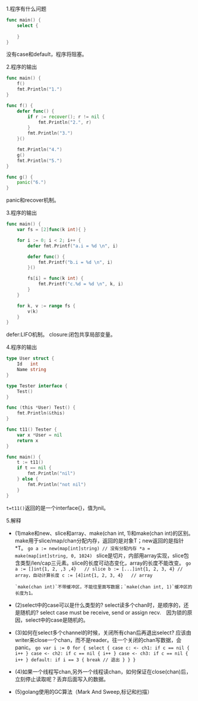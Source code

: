 1.程序有什么问题
```go
func main() {
    select {
    
    }
}
```
没有case和default，程序将阻塞。


2.程序的输出
```go
func main() {
    f()
    fmt.Println("1.")
}

func f() {
    defer func() {
        if r := recover(); r != nil {
            fmt.Println("2.", r)
        }
		fmt.Println("3.")
    }()

    fmt.Println("4.")
    g()
    fmt.Println("5.")
}

func g() {
    panic("6.")
}
```
panic和recover机制。


3.程序的输出
```go
func main() {
	var fs = [2]func(k int){ }

	for i := 0; i < 2; i++ {
		defer fmt.Printf("a.i = %d \n", i)

		defer func() {
			fmt.Printf("b.i = %d \n", i) 
		}()

		fs[i] = func(k int) {
			fmt.Printf("c.%d = %d \n", k, i)
		}
	}

	for k, v := range fs {
		v(k)
	}
}
```
defer:LIFO机制。
closure:闭包共享局部变量。


4.程序的输出
```go
type User struct {
	Id   int
	Name string
}

type Tester interface {
	Test()
}

func (this *User) Test() {
	fmt.Println(&this)
}

func t11() Tester {
	var x *User = nil
	return x
}

func main() {
	t := t11()
	if t == nil {
		fmt.Println("nil")
	} else {
		fmt.Println("not nil")
	}
}
```
`t=t11()`返回的是一个interface{}，值为nil。


5.解释
*	(1)make和new、slice和array、make(chan int, 1)和make(chan int)的区别。
		make用于slice/map/chan分配内存，返回的是对象T；new返回的是指针*T。
		```go
		a := new(map[int]string) // 没有分配内存
		*a = make(map[int]string, 0, 1024)
		```
		slice是切片，内部用array实现，slice包含类型/len/cap三元素。slice的长度可动态变化，array的长度不能改变。
		```go
		a := []int{1, 2, ,3 ,4}   // slice
		b := [...]int{1, 2, 3, 4} // array，自动计算长度
		c := [4]int{1, 2, 3, 4}   // array
		```

		`make(chan int)`不带缓冲区，不能往里面写数据；`make(chan int, 1)`缓冲区的长度为1。
*	(2)select中的case可以是什么类型的? select读多个chan时，是顺序的，还是随机的?
		select case must be receive, send or assign recv.　因为锁的原因，select中的case是随机的。
*	(3)如何在select多个channel的时候，关闭所有chan后再退出select?
		应该由writer来close一个chan，而不是reader。往一个关闭的chan写数据，会panic。
		```go
		var i := 0
		for {
			select {
				case c: <- ch1:
					if c == nil {
						i++
					}
				case <- ch2:
					if c == nil {
						i++
					}
				case <- ch3:
					if c == nil {
						i++
					}
				default:
					if i == 3 {
						break // 退出
					}
			}
		}
		```
*	(4)如果一个线程写chan,另外一个线程读chan，如何保证在close(chan)后，立刻停止读取呢？丢弃后面写入的数据。
*	(5)golang使用的GC算法（Mark And Sweep,标记和扫描）


